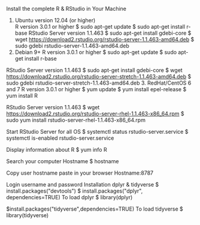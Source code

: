 Install the complete R & RStudio in Your Machine 

1. Ubuntu version 12.04 (or higher)    
R version 3.0.1 or higher
$ sudo apt-get update
$ sudo apt-get install r-base
RStudio Server version 1.1.463
$ sudo apt-get install gdebi-core
$ wget https://download2.rstudio.org/rstudio-server-1.1.463-amd64.deb
$ sudo gdebi rstudio-server-1.1.463-amd64.deb
2. Debian 9+
R version 3.0.1 or higher 
$ sudo apt-get update
$ sudo apt-get install r-base

RStudio Server version 1.1.463
$ sudo apt-get install gdebi-core
$ wget https://download2.rstudio.org/rstudio-server-stretch-1.1.463-amd64.deb
$ sudo gdebi rstudio-server-stretch-1.1.463-amd64.deb
3. RedHat/CentOS 6 and 7
R version 3.0.1 or higher
$ yum update
$ yum install epel-release
$ yum install R 

RStudio Server version 1.1.463
$ wget https://download2.rstudio.org/rstudio-server-rhel-1.1.463-x86_64.rpm
$ sudo yum install rstudio-server-rhel-1.1.463-x86_64.rpm


Start RStudio Server for all OS
$  systemctl status rstudio-server.service 
$ systemctl is-enabled rstudio-server.service

Display information about R
$ yum info R


Search your computer Hostname
$ hostname 

Copy user hostname paste in your browser 
Hostname:8787

Login username and password
Installation dplyr & tidyverse
$ install.packages("devtools")
$ install.packages("dplyr", dependencies=TRUE)
To load dplyr
$ library(dplyr)

$install.packages("tidyverse",dependencies=TRUE)
To load tidyverse
$ library(tidyverse)

